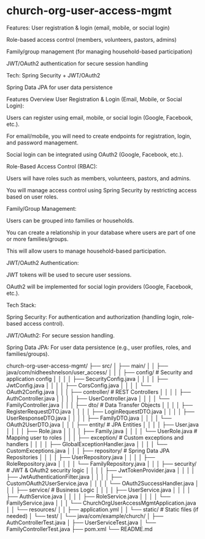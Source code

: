 ﻿# church-org-user-access-mgmt
 Features:
User registration & login (email, mobile, or social login)

Role-based access control (members, volunteers, pastors, admins)

Family/group management (for managing household-based participation)

JWT/OAuth2 authentication for secure session handling

Tech:
Spring Security + JWT/OAuth2

Spring Data JPA for user data persistence


Features Overview
User Registration & Login (Email, Mobile, or Social Login):

Users can register using email, mobile, or social login (Google, Facebook, etc.).

For email/mobile, you will need to create endpoints for registration, login, and password management.

Social login can be integrated using OAuth2 (Google, Facebook, etc.).

Role-Based Access Control (RBAC):

Users will have roles such as members, volunteers, pastors, and admins.

You will manage access control using Spring Security by restricting access based on user roles.

Family/Group Management:

Users can be grouped into families or households.

You can create a relationship in your database where users are part of one or more families/groups.

This will allow users to manage household-based participation.

JWT/OAuth2 Authentication:

JWT tokens will be used to secure user sessions.

OAuth2 will be implemented for social login providers (Google, Facebook, etc.).

Tech Stack:

Spring Security: For authentication and authorization (handling login, role-based access control).

JWT/OAuth2: For secure session handling.

Spring Data JPA: For user data persistence (e.g., user profiles, roles, and families/groups).


church-org-user-access-mgmt/
├── src/
│   ├── main/
│   │   ├── java/com/nidheeshnelson/user_access/
│   │   │   ├── config/                   # Security and application config
│   │   │   │   ├── SecurityConfig.java
│   │   │   │   ├── JwtConfig.java
│   │   │   │   ├── CorsConfig.java
│   │   │   │   └── OAuth2Config.java
│   │   │   ├── controller/              # REST Controllers
│   │   │   │   ├── AuthController.java
│   │   │   │   ├── UserController.java
│   │   │   │   └── FamilyController.java
│   │   │   ├── dto/                     # Data Transfer Objects
│   │   │   │   ├── RegisterRequestDTO.java
│   │   │   │   ├── LoginRequestDTO.java
│   │   │   │   ├── UserResponseDTO.java
│   │   │   │   ├── FamilyDTO.java
│   │   │   │   └── OAuth2UserDTO.java
│   │   │   ├── entity/                  # JPA Entities
│   │   │   │   ├── User.java
│   │   │   │   ├── Role.java
│   │   │   │   ├── Family.java
│   │   │   │   └── UserRole.java        # Mapping user to roles
│   │   │   ├── exception/               # Custom exceptions and handlers
│   │   │   │   ├── GlobalExceptionHandler.java
│   │   │   │   └── CustomExceptions.java
│   │   │   ├── repository/              # Spring Data JPA Repositories
│   │   │   │   ├── UserRepository.java
│   │   │   │   ├── RoleRepository.java
│   │   │   │   └── FamilyRepository.java
│   │   │   ├── security/                # JWT & OAuth2 security logic
│   │   │   │   ├── JwtTokenProvider.java
│   │   │   │   ├── JwtAuthenticationFilter.java
│   │   │   │   ├── CustomOAuth2UserService.java
│   │   │   │   └── OAuth2SuccessHandler.java
│   │   │   ├── service/                 # Business Logic
│   │   │   │   ├── UserService.java
│   │   │   │   ├── AuthService.java
│   │   │   │   ├── RoleService.java
│   │   │   │   └── FamilyService.java
│   │   │   └── ChurchOrgUserAccessMgmtApplication.java
│   │   └── resources/
│   │       ├── application.yml
│   │       └── static/                  # Static files (if needed)
│   └── test/
│       └── java/com/example/church/
│           ├── AuthControllerTest.java
│           ├── UserServiceTest.java
│           └── FamilyControllerTest.java
├── pom.xml
└── README.md
